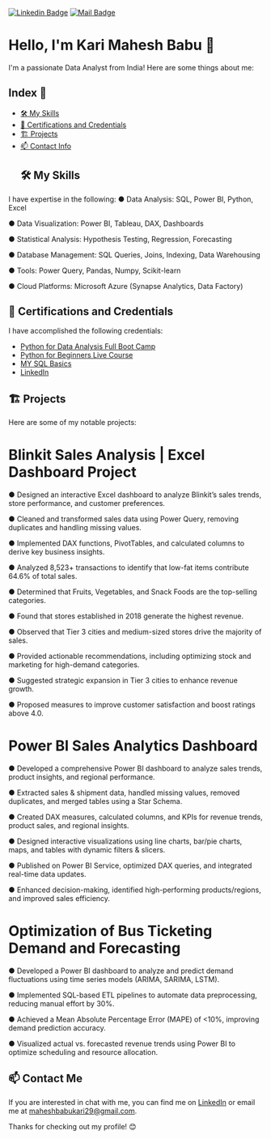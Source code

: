 [![Linkedin Badge](https://img.shields.io/badge/-LinkedIn-blue?logo=Linkedin&logoColor=white&link=https://www.linkedin.com/in/kari-mahesh-babu-54980a20a)](https://www.linkedin.com/in/kari-mahesh-babu-54980a20a)
[![Mail Badge](https://img.shields.io/badge/Gmail-d14836?logo=Gmail&logoColor=white&link=mailto:maheshbabukari29@gmail.com)](mailto:maheshbabukari29@gmail.com)

# Hello, I'm Kari Mahesh Babu  👋
I'm a passionate Data Analyst from India! Here are some things about me:
## Index 📑
- [🛠️ My Skills](#%EF%B8%8F-my-skills)
- [🌱 Certifications and Credentials](#-certifications-and-credentials)
- [🏗️ Projects](#%EF%B8%8F-projects)
- [📫 Contact Info](#-contact-me)
  ## 🛠️ My Skills
I have expertise in the following:
● Data Analysis: SQL, Power BI, Python, Excel 

● Data Visualization: Power BI, Tableau, DAX, Dashboards 

● Statistical Analysis: Hypothesis Testing, Regression, Forecasting 

● Database Management: SQL Queries, Joins, Indexing, Data Warehousing 

● Tools: Power Query, Pandas, Numpy, Scikit-learn 

● Cloud Platforms: Microsoft Azure (Synapse Analytics, Data Factory)

## 🌱 Certifications and Credentials
I have accomplished the following credentials:
  - [Python for Data Analysis Full Boot Camp](https://www.udemy.com/certificate/UC-5a79cb02-e525-4c3f-b5af-dfe93529874b/)
  - [Python for Beginners Live Course](https://www.mygreatlearning.com/certificate/FLTPKHCK)
  -  [MY SQL Basics](https://www.mygreatlearning.com/certificate/QTAZELNJ)
  - [LinkedIn](https://www.linkedin.com/in/kari-mahesh-babu-54980a20a)




## 🏗️ Projects
Here are some of my notable projects:

# Blinkit Sales Analysis | Excel Dashboard Project
● Designed an interactive Excel dashboard to analyze Blinkit’s sales trends, store performance, and customer preferences. 

● Cleaned and transformed sales data using Power Query, removing duplicates and handling missing values. 

● Implemented DAX functions, PivotTables, and calculated columns to derive key business insights. 

● Analyzed 8,523+ transactions to identify that low-fat items contribute 64.6% of total sales. 

● Determined that Fruits, Vegetables, and Snack Foods are the top-selling categories. 

● Found that stores established in 2018 generate the highest revenue. 

● Observed that Tier 3 cities and medium-sized stores drive the majority of sales.

● Provided actionable recommendations, including optimizing stock and marketing for high-demand categories. 

● Suggested strategic expansion in Tier 3 cities to enhance revenue growth. 

● Proposed measures to improve customer satisfaction and boost ratings above 4.0.

# Power BI Sales Analytics Dashboard 

● Developed a comprehensive Power BI dashboard to analyze sales trends, product insights, and regional performance. 

● Extracted sales & shipment data, handled missing values, removed duplicates, and merged tables using a Star Schema.

● Created DAX measures, calculated columns, and KPIs for revenue trends, product sales, and regional insights. 

● Designed interactive visualizations using line charts, bar/pie charts, maps, and tables with dynamic filters & slicers.

● Published on Power BI Service, optimized DAX queries, and integrated real-time data updates. 

● Enhanced decision-making, identified high-performing products/regions, and improved sales efficiency.

# Optimization of Bus Ticketing Demand and Forecasting
● Developed a Power BI dashboard to analyze and predict demand fluctuations using time series models (ARIMA, SARIMA, LSTM). 

● Implemented SQL-based ETL pipelines to automate data preprocessing, reducing manual effort by 30%.

● Achieved a Mean Absolute Percentage Error (MAPE) of <10%, improving demand prediction accuracy. 

● Visualized actual vs. forecasted revenue trends using Power BI to optimize scheduling and resource allocation.


## 📫 Contact Me
If you are interested in chat with me, you can find me on [LinkedIn](https://www.linkedin.com/in/kari-mahesh-babu-54980a20a/) or email me at maheshbabukari29@gmail.com.

Thanks for checking out my profile! 😊

  

